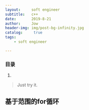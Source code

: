 ```yaml
---
layout:     soft engineer
subtitle:   c++
date:       2019-8-21
author:     Jow
header-img: img/post-bg-infinity.jpg
catalog: 	 true 
tags:
    - soft engineer

---
```


### 目录
1. 

> Just try it.
## 基于范围的for循环


